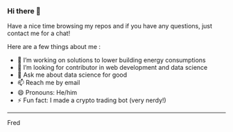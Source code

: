 ### Hi there 👋

Have a nice time browsing my repos 
and if you have any questions, just 
contact me for a chat! 

Here are a few things about me : 

- 🔭 I’m working on solutions to lower building energy consumptions
- 🤔 I’m looking for contributor in web development and data science
- 💬 Ask me about data science for good
- 📫 Reach me by email
- 😄 Pronouns: He/him
- ⚡ Fun fact: I made a crypto trading bot (very nerdy!)

___
Fred
